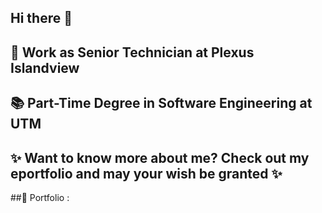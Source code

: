 ## Hi there 👋

## 🔭 Work as Senior Technician at Plexus Islandview
## 📚 Part-Time Degree in Software Engineering at UTM

## ✨ Want to know more about me? Check out my eportfolio and may your wish be granted ✨
   ##🎨 Portfolio :  
   


                                                
